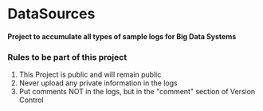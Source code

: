 # DataSources

#### Project to accumulate all types of sample logs for Big Data Systems

### Rules to be part of this project
1. This Project is public and will remain public
2. Never upload any private information in the logs 
3. Put comments NOT in the logs, but in the "comment" section of Version Control
